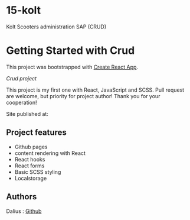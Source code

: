 # 15-kolt
Kolt Scooters administration SAP (CRUD)


# Getting Started with Crud

This project was bootstrapped with [Create React App](https://github.com/facebook/create-react-app).

_Crud project_

This project is my first one with React, JavaScript and SCSS. Pull request are welcome, but priority for project author! Thank you for your cooperation!

Site published at: 

## Project features

-   Github pages
-   content rendering with React
-   React hooks
-   React forms
-   Basic SCSS styling
-   Localstorage


## Authors

Dalius : [Github](https://github.com/dalram)
